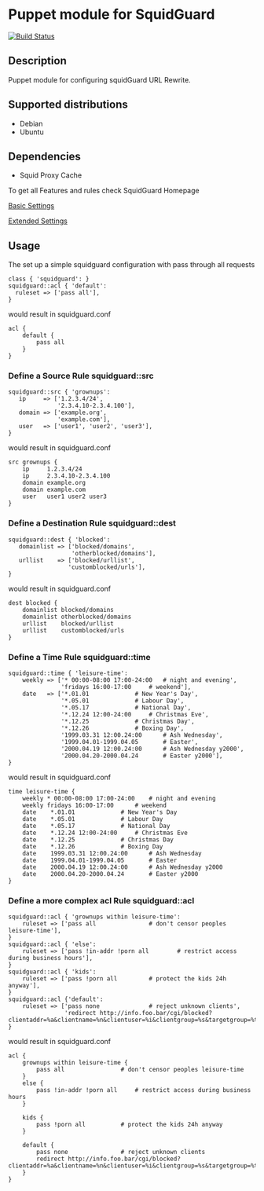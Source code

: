 Puppet module for SquidGuard
============================

[![Build Status](https://travis-ci.org/SourceDoctor/puppet-squidguard.png?branch=master)](https://travis-ci.org/SourceDoctor/puppet-squidguard)

Description
-----------

Puppet module for configuring squidGuard URL Rewrite.

## Supported distributions
 - Debian
 - Ubuntu

Dependencies
------------

 - Squid Proxy Cache


To get all Features and rules check SquidGuard Homepage

[Basic Settings](http://www.squidguard.org/Doc/configure.html)

[Extended Settings](http://www.squidguard.org/Doc/extended.html)

Usage
-----

The set up a simple squidguard configuration
with pass through all requests

```puppet
class { 'squidguard': }
squidguard::acl { 'default':
  ruleset => ['pass all'],
}
```

would result in squidguard.conf

```
acl {
    default {
        pass all
    }
}
```

### Define a Source Rule squidguard::src

```puppet
squidguard::src { 'grownups':
   ip     => ['1.2.3.4/24',
              '2.3.4.10-2.3.4.100'],
   domain => ['example.org',
              'example.com'],
   user   => ['user1', 'user2', 'user3'],
}
```

would result in squidguard.conf

```
src grownups {
    ip	   1.2.3.4/24
    ip	   2.3.4.10-2.3.4.100
    domain example.org
    domain example.com
    user   user1 user2 user3
}
```

### Define a Destination Rule squidguard::dest

```puppet
squidguard::dest { 'blocked':
   domainlist => ['blocked/domains',
                  'otherblocked/domains'],
   urllist    => ['blocked/urllist',
                 'customblocked/urls'],
}
```

would result in squidguard.conf

```
dest blocked {
    domainlist blocked/domains
    domainlist otherblocked/domains
    urllist    blocked/urllist
    urllist    customblocked/urls
}
```

### Define a Time Rule squidguard::time

```puppet
squidguard::time { 'leisure-time':
    weekly => ['* 00:00-08:00 17:00-24:00	# night and evening',
               'fridays 16:00-17:00		# weekend'],
    date   => ['*.01.01				# New Year's Day',
               '*.05.01				# Labour Day',
               '*.05.17				# National Day',
               '*.12.24 12:00-24:00		# Christmas Eve',
               '*.12.25				# Christmas Day',
               '*.12.26				# Boxing Day',
               '1999.03.31 12:00.24:00		# Ash Wednesday',
               '1999.04.01-1999.04.05		# Easter',
               '2000.04.19 12:00.24:00		# Ash Wednesday y2000',
               '2000.04.20-2000.04.24		# Easter y2000'],
}
```

would result in squidguard.conf

```
time leisure-time {
    weekly * 00:00-08:00 17:00-24:00	# night and evening
    weekly fridays 16:00-17:00		# weekend
    date	*.01.01				# New Year's Day
    date	*.05.01				# Labour Day
    date	*.05.17				# National Day
    date	*.12.24 12:00-24:00		# Christmas Eve
    date	*.12.25				# Christmas Day
    date	*.12.26				# Boxing Day
    date	1999.03.31 12:00.24:00		# Ash Wednesday
    date	1999.04.01-1999.04.05		# Easter
    date	2000.04.19 12:00.24:00		# Ash Wednesday y2000
    date	2000.04.20-2000.04.24		# Easter y2000
}
```

### Define a more complex acl Rule squidguard::acl

```puppet
squidguard::acl { 'grownups within leisure-time':
    ruleset => ['pass all				# don't censor peoples leisure-time'],
}
squidguard::acl { 'else':
    ruleset => ['pass !in-addr !porn all		# restrict access during business hours'],
}
squidguard::acl { 'kids':
    ruleset => ['pass !porn all			# protect the kids 24h anyway'],
}
squidguard::acl {'default':
    ruleset => ['pass none				# reject unknown clients',
                'redirect http://info.foo.bar/cgi/blocked?clientaddr=%a&clientname=%n&clientuser=%i&clientgroup=%s&targetgroup=%t&url=%u'],
}
```

would result in squidguard.conf

```
acl {
	grownups within leisure-time {
	    pass all				# don't censor peoples leisure-time
	}
    else {
	    pass !in-addr !porn all		# restrict access during business hours
	}

	kids {
	    pass !porn all			# protect the kids 24h anyway
	}

	default {
	    pass none				# reject unknown clients
	    redirect http://info.foo.bar/cgi/blocked?clientaddr=%a&clientname=%n&clientuser=%i&clientgroup=%s&targetgroup=%t&url=%u
	}
}
```

